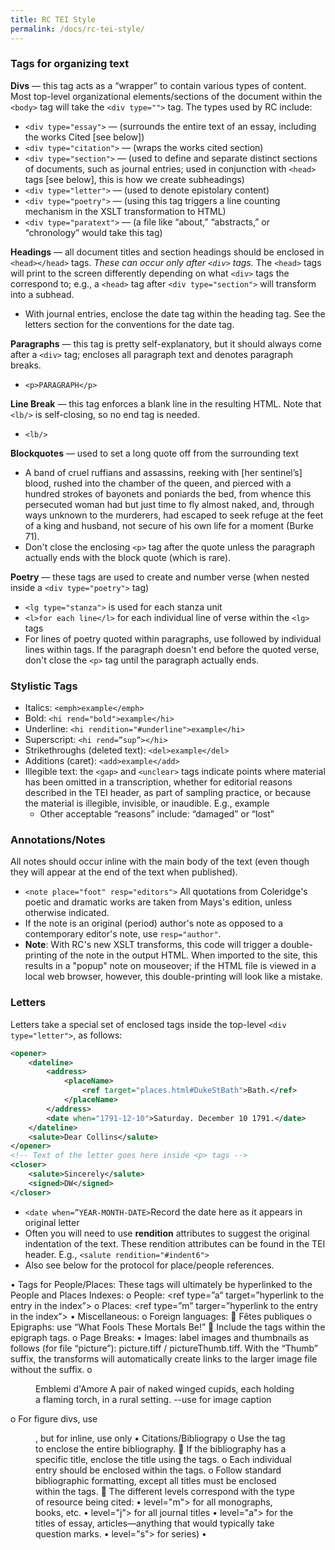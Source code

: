 ```yaml
---
title: RC TEI Style
permalink: /docs/rc-tei-style/
---
```


### Tags for organizing text 

**Divs** — this tag acts as a “wrapper” to contain various types of content. Most top-level organizational elements/sections of the document within the `<body>` tag will take the `<div type="">` tag. The types used by RC include: 

- `<div type="essay">` — (surrounds the entire text of an essay, including the works Cited [see below])
- `<div type="citation">` — (wraps the works cited section)
- `<div type="section">` — (used to define and separate distinct sections of documents, such as journal entries; used in conjunction with `<head>` tags [see below], this is how we create subheadings)
- `<div type="letter">` — (used to denote epistolary content) 
- `<div type="poetry">` — (using this tag triggers a line counting mechanism in the XSLT transformation to HTML)
- `<div type="paratext">` — (a file like “about,” “abstracts,” or “chronology” would take this tag)

**Headings** — all document titles and section headings should be enclosed in `<head></head>` tags. *These can occur only after `<div>` tags.* The `<head>` tags will print to the screen differently depending on what `<div>` tags the correspond to; e.g., a `<head>` tag after `<div type="section">` will transform into a subhead.

- With journal entries, enclose the date tag within the heading tag. See the letters section for the conventions for the date tag.
  
**Paragraphs** — this tag is pretty self-explanatory, but it should always come after a `<div>` tag; encloses all paragraph text and denotes paragraph breaks.

- `<p>PARAGRAPH</p>`

**Line Break** — this tag enforces a blank line in the resulting HTML. Note that `<lb/>` is self-closing, so no end tag is needed.

- `<lb/>`

**Blockquotes** — used to set a long quote off from the surrounding text 

- <quote>A band of cruel ruffians and assassins, reeking with [her sentinel’s] blood, rushed into the chamber of the queen, and pierced with a hundred strokes of bayonets and poniards the bed, from whence this persecuted woman had but just time to fly almost naked, and, through ways unknown to the murderers, had escaped to seek refuge at the feet of a king and husband, not secure of his own life for a moment (Burke 71).</quote>
- Don't close the enclosing `<p>` tag after the quote unless the paragraph actually ends with the block quote (which is rare).

**Poetry** — these tags are used to create and number verse (when nested inside a `<div type="poetry">` tag)

- `<lg type="stanza">` is used for each stanza unit
- `<l>for each line</l>` for each individual line of verse within the `<lg>` tags
- For lines of poetry quoted within paragraphs, use <quote><lg type="stanza"> followed by individual lines within <l> tags. If the paragraph doesn't end before the quoted verse, don't close the `<p>` tag until the paragraph actually ends.

### Stylistic Tags

- Italics: `<emph>example</emph>`
- Bold: `<hi rend="bold">example</hi>`
- Underline: `<hi rendition="#underline">example</hi>`
- Superscript: `<hi rend=”sup”></hi>`
- Strikethroughs (deleted text): `<del>example</del>`
- Additions (caret): `<add>example</add>`
- Illegible text: the `<gap>` and `<unclear>` tags indicate points where material has been omitted in a transcription, whether for editorial reasons described in the TEI header, as part of sampling practice, or because the material is illegible, invisible, or inaudible. E.g., <gap reason=”illegible”>example</gap>
  - Other acceptable “reasons” include: “damaged” or “lost” 

###	Annotations/Notes 

All notes should occur inline with the main body of the text (even though they will appear at the end of the text when published). 
- `<note place="foot" resp="editors">` All quotations from Coleridge's poetic and dramatic works are taken from Mays's edition, unless otherwise indicated.</note>
- If the note is an original (period) author's note as opposed to a contemporary editor's note, use `resp="author"`.
- **Note**: With RC's new XSLT transforms, this code will trigger a double-printing of the note in the output HTML. When imported to the site, this results in a "popup" note on mouseover; if the HTML file is viewed in a local web browser, however, this double-printing will look like a mistake.

### Letters 

Letters take a special set of enclosed tags inside the top-level `<div type="letter">`, as follows:

```xml
<opener>
    <dateline>
        <address>
            <placeName>
                <ref target="places.html#DukeStBath">Bath.</ref>
            </placeName>
        </address>
        <date when="1791-12-10">Saturday. December 10 1791.</date>
    </dateline>
    <salute>Dear Collins</salute>
</opener>
<!-- Text of the letter goes here inside <p> tags -->
<closer>
    <salute>Sincerely</salute>
    <signed>DW</signed>
</closer>
```

- `<date when=”YEAR-MONTH-DATE>`Record the date here as it appears in original letter</date>
- Often you will need to use **rendition** attributes to suggest the original indentation of the text. These rendition attributes can be found in the TEI header. E.g., `<salute rendition="#indent6">`
- Also see below for the protocol for place/people references.


•	Tags for People/Places: These tags will ultimately be hyperlinked to the People and Places Indexes:
o	People: <ref type=”a” target=”hyperlink to the entry in the index”></ref>
o	Places: <ref type=”m” targer=”hyperlink to the entry in the index”></ref>
•	Miscellaneous: 
o	Foreign languages:
	<foreign>Fêtes publiques</foreign>
o	Epigraphs: use <epigraph>“What Fools These Mortals Be!”</epigraph>
	Include the <quote> tags within the epigraph tags.
o	Page Breaks: <pb>
•	Images: label images and thumbnails as follows (for file “picture”): picture.tiff / pictureThumb.tiff. With the “Thumb” suffix, the transforms will automatically create links to the larger image file without the suffix. 
o	 <figure>
  	<graphic url="emblem1Thumb.png" width=”400px”/>
  	<head>Emblemi d'Amore</head>
  	<figDesc>A pair of naked winged cupids, each holding a
    	flaming torch, in a rural setting.</figDesc> --use for image caption
 </figure>
o	For figure divs, use <figure>, but for inline, use only <graphic url=”” rend=”inline”>
•	Citations/Bibliograpy
o	Use the tag <div type="citation"> to enclose the entire bibliography.
	If the bibliography has a specific title, enclose the title using the <head> tags.
o	Each individual entry should be enclosed within the <bibl> tags.
o	Follow standard bibliographic formatting, except all titles must be enclosed within the <title level="m">TITLE</title> tags.
	The different levels correspond with the type of resource being cited: 
•	level="m"> for all monographs, books, etc. 
•	level="j”> for all journal titles
•	 level="a"> for the titles of essay, articles—anything that would typically take question marks. 
•	level="s"> for series) 
•	 <title level="u"> unpublished
